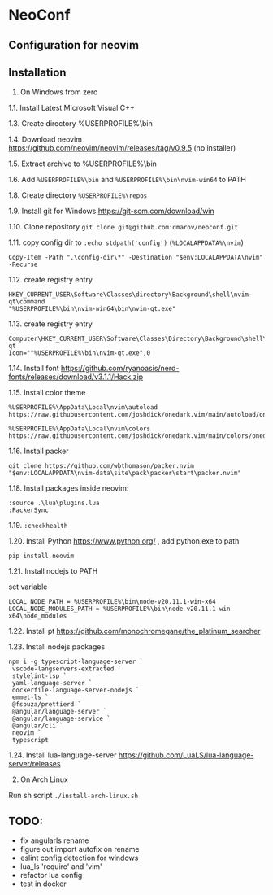 # NeoConf

## Configuration for neovim


## Installation

1. On Windows from zero

1.1. Install Latest Microsoft Visual C++

1.3. Create directory %USERPROFILE%\bin

1.4. Download neovim https://github.com/neovim/neovim/releases/tag/v0.9.5 (no installer)

1.5. Extract archive to %USERPROFILE%\bin

1.6. Add `%USERPROFILE%\bin` and `%USERPROFILE%\bin\nvim-win64` to PATH

1.8. Create directory `%USERPROFILE%\repos`

1.9. Install git for Windows https://git-scm.com/download/win

1.10. Clone repository `git clone git@github.com:dmarov/neoconf.git`

1.11. copy config dir to `:echo stdpath('config')` (`%LOCALAPPDATA%\nvim`)
```
Copy-Item -Path ".\config-dir\*" -Destination "$env:LOCALAPPDATA\nvim" -Recurse
```

1.12. create registry entry
```
HKEY_CURRENT_USER\Software\Classes\directory\Background\shell\nvim-qt\command
"%USERPROFILE%\bin\nvim-win64\bin\nvim-qt.exe"
```

1.13. create registry entry
```
Computer\HKEY_CURRENT_USER\Software\Classes\Directory\Background\shell\nvim-qt
Icon=""%USERPROFILE%\bin\nvim-qt.exe",0
```

1.14. Install font https://github.com/ryanoasis/nerd-fonts/releases/download/v3.1.1/Hack.zip

1.15. Install color theme

```
%USERPROFILE%\AppData\Local\nvim\autoload
https://raw.githubusercontent.com/joshdick/onedark.vim/main/autoload/onedark.vim

%USERPROFILE%\AppData\Local\nvim\colors
https://raw.githubusercontent.com/joshdick/onedark.vim/main/colors/onedark.vim
```

1.16. Install packer
```
git clone https://github.com/wbthomason/packer.nvim "$env:LOCALAPPDATA\nvim-data\site\pack\packer\start\packer.nvim"
```


1.18. Install packages inside neovim:
```
:source .\lua\plugins.lua
:PackerSync
```

1.19. `:checkhealth`

1.20. Install Python https://www.python.org/ , add python.exe to path
```
pip install neovim
```

1.21. Install nodejs to PATH

set variable
```
LOCAL_NODE_PATH = %USERPROFILE%\bin\node-v20.11.1-win-x64
LOCAL_NODE_MODULES_PATH = %USERPROFILE%\bin\node-v20.11.1-win-x64\node_modules
```

1.22.
Install pt https://github.com/monochromegane/the_platinum_searcher


1.23. Install nodejs packages
```
npm i -g typescript-language-server `
 vscode-langservers-extracted `
 stylelint-lsp `
 yaml-language-server `
 dockerfile-language-server-nodejs `
 emmet-ls `
 @fsouza/prettierd `
 @angular/language-server `
 @angular/language-service `
 @angular/cli `
 neovim `
 typescript
```

1.24. Install lua-language-server https://github.com/LuaLS/lua-language-server/releases 


2. On Arch Linux

Run sh script `./install-arch-linux.sh`

## TODO:
- fix angularls rename
- figure out import autofix on rename
- eslint config detection for windows
- lua_ls 'require' and 'vim'
- refactor lua config
- test in docker

